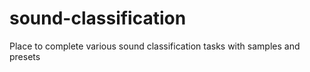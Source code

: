 # sound-classification
Place to complete various sound classification tasks with samples and presets
